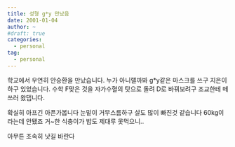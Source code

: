 ```yaml
---
title: 성형 g*y 만났음
date: 2001-01-04
author: ~
#draft: true
categories:
  - personal
tag:
  - personal
---
```




학교에서 우연히 안승환을 만났습니다.
누가 아니랠까봐 g*y같은 마스크를 쓰구
지은이하구 있었습니다.
수학 F맞은 것을 자가수혈의 탓으로 돌려
D로 바꿔보려구 조교한테 떼쓰러 왔댑니다.

확실히 아프긴 아픈가봅니다
눈밑이 거무스름하구 살도 많이 빠진것 같습니다
60kg이라는데 안됐죠
거~한 식충이가 밥도 제대루 못먹으니..

아무튼 조속히 낫길 바란다


 






